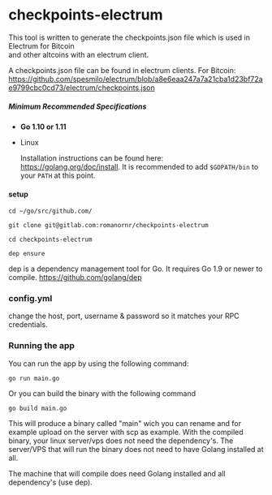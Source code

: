 # checkpoints-electrum

This tool is written to generate the checkpoints.json file which is used in Electrum for Bitcoin <br>
and other altcoins with an electrum client.

A checkpoints.json file can be found in electrum clients. For Bitcoin: https://github.com/spesmilo/electrum/blob/a8e6eaa247a7a21cba1d23bf72ae9799cbc0cd73/electrum/checkpoints.json

##### Minimum Recommended Specifications

- **Go 1.10 or 1.11**
* Linux


  Installation instructions can be found here: https://golang.org/doc/install.
  It is recommended to add `$GOPATH/bin` to your `PATH` at this point.

#### setup
``cd ~/go/src/github.com/``

``git clone git@gitlab.com:romanornr/checkpoints-electrum``

``cd checkpoints-electrum``

``dep ensure`` 


dep is a dependency management tool for Go. It requires Go 1.9 or newer to compile.
https://github.com/golang/dep

### config.yml

change the host, port, username & password so it matches your RPC credentials. 

### Running the app

You can run the app by using the following command:

``go run main.go``

Or you can build the binary with the following command

``go build main.go``

This will produce a binary called "main" wich you can rename and for example upload 
on the server with scp as example. With the compiled binary, your linux
server/vps does not need the dependency's. The server/VPS that will run the binary
does not need to have Golang installed at all.

The machine that will compile does need Golang installed and all dependency's (use dep).
